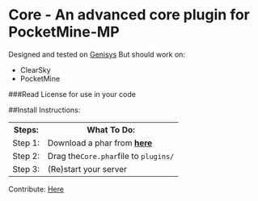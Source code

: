 # Core - An advanced core plugin for PocketMine-MP
Designed and tested on <a href="http://github.com/iTXTech/Genisys">Genisys</a>
But should work on:
- ClearSky
- PocketMine

###Read License for use in your code

##Install Instructions:
<table>
  <tr>
    <th>Steps:</th>
    <th>What To Do:</th>
  </tr>
  <tr>
    <td>Step 1:</td>
    <td>Download a phar from <a href="http://github.com/MajorPlayz/Core/releases"><b>here</b></a>
    </td>
  </tr>
  <tr>
    <td>Step 2:</td>
    <td>Drag the<code>Core.phar</code>file to <code>plugins/</code></td>
  </tr>
  <tr>
  <td>Step 3:</td>
    <td>(Re)start your server</td>
  </tr>
</table>

Contribute: <a href="mailto:majorhardyt@gmail.com?subject=Core Plugin&body=Hi, I wondred if I could contribute to Core! Thanks! <Your Name>">Here</a>
